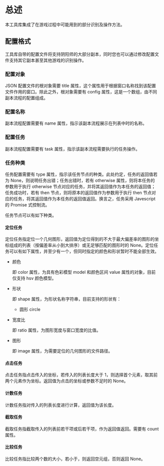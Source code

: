 # 总述

本工具库集成了在游戏过程中可能用到的部分识别及操作方法。

## 配置格式

工具库自带的配置文件将支持阴阳师的大部分副本，同时您也可以通过修改配置文件支持其它副本甚至其他游戏的识别操作。

### 配置对象

JSON 配置文件的根对象需要 title 属性，这个属性用于根据窗口名称找到该配置文件作用的窗口。除此之外，根对象需要有 config 属性，这是一个数组，由不同副本流程的配置组成。

### 配置名称

副本流程配置需要有 name 属性，指示该副本流程展示在列表中时的名称。

### 配置任务

副本流程配置需要有 task 属性，指示该副本流程需要执行的任务操作。

### 任务种类

任务配置需要有 type 属性，指示该任务节点的种类。此处约定，任务的返回值若为 None，则说明任务出错；任务出错时，若有 otherwise 属性，则将本任务的参数用于执行 otherwise 节点对应的任务，并将其返回值作为本任务的返回值；任务成功时，若有 then 节点，则将原本的返回值作为参数用于执行 then 节点对应的任务，将其返回值作为本任务的返回值返回。换言之，任务采用 Javescript 的 Promise 式控制流。

任务节点可以有如下种类。

#### 定位任务

定位任务指定位一个几何图形，返回值为定位得到的不大于最大偏差率的图形的坐标组成的列表（按偏差率从小到大排序）或无足够匹配的图形时的 None。定位任务可以有如下属性，并至少有一个，但同时指定的颜色和形状暂时不能全部生效。

- 颜色

  即 color 属性，为具有色彩模型 model 和颜色区间 value 属性的对象，目前仅支持 hsv 颜色模型。

- 形状

  即 shape 属性，为形状名称字符串，目前支持的形状有：

  - 圆形 circle

- 宽度比

  即 ratio 属性，为图形宽度与窗口宽度的比值。

- 图形

  即 image 属性，为需要定位的几何图形的文件路径。

#### 点击任务

点击任务指点击传入的坐标，若传入的列表长度大于 1，则选择首个元素，取其前两个元素作为坐标。返回值为点击的坐标或参数不足时的 None。

#### 计数任务

计数任务指对传入的列表长度进行计算，返回值为该长度。

#### 截取任务

截取任务指截取传入的列表前若干项或后若干项，作为返回值返回。需要有 count 属性。

#### 比较任务

比较任务指比较两个数的大小，若小于，则返回空元组，否则返回 None。
